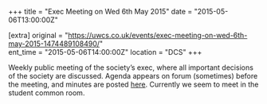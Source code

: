 +++
title = "Exec Meeting on Wed 6th May 2015"
date = "2015-05-06T13:00:00Z"

[extra]
original = "https://uwcs.co.uk/events/exec-meeting-on-wed-6th-may-2015-1474489108490/"    
ent_time = "2015-05-06T14:00:00Z"
location = "DCS"
+++

Weekly public meeting of the society’s exec, where all important decisions of the society are discussed. Agenda appears on forum (sometimes) before the meeting, and minutes are posted [here](https://uwcs.co.uk/minutes/). Currently we seem to meet in the student common room.

